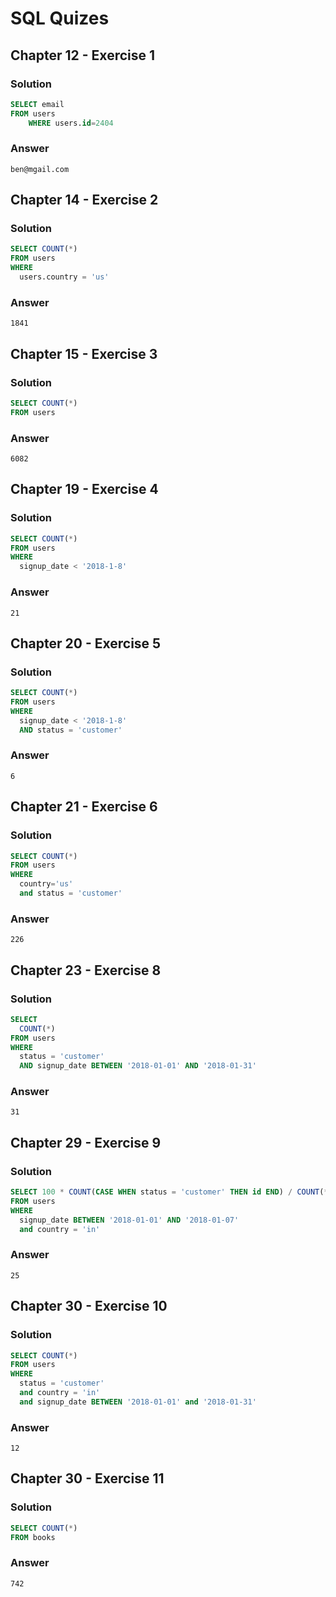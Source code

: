 # SQL Quizes 

## Chapter 12 - Exercise 1
### Solution
```SQL
SELECT email
FROM users
	WHERE users.id=2404
```
### Answer
`ben@mgail.com`

## Chapter 14 - Exercise 2 
### Solution
```SQL
SELECT COUNT(*)
FROM users
WHERE
  users.country = 'us'
```
### Answer
`1841`

## Chapter 15 - Exercise 3 
### Solution
```SQL
SELECT COUNT(*)
FROM users
```
### Answer
`6082`


## Chapter 19 - Exercise 4 
### Solution 
```SQL
SELECT COUNT(*)
FROM users
WHERE
  signup_date < '2018-1-8'
```

### Answer
`21`

## Chapter 20 - Exercise 5 
### Solution
```SQL 
SELECT COUNT(*)
FROM users
WHERE
  signup_date < '2018-1-8'
  AND status = 'customer'
```
### Answer
`6`

## Chapter 21 - Exercise 6 
### Solution
```SQL 
SELECT COUNT(*)
FROM users
WHERE
  country='us'
  and status = 'customer'
```

### Answer
`226`

## Chapter 23 - Exercise 8 
### Solution
```SQL 
SELECT 
  COUNT(*)
FROM users
WHERE
  status = 'customer'
  AND signup_date BETWEEN '2018-01-01' AND '2018-01-31'
```

### Answer
`31`

## Chapter 29 - Exercise 9
### Solution
```SQL
SELECT 100 * COUNT(CASE WHEN status = 'customer' THEN id END) / COUNT(*) as Purchase_Rate
FROM users
WHERE
  signup_date BETWEEN '2018-01-01' AND '2018-01-07'
  and country = 'in'
```

### Answer 
`25`

## Chapter 30 - Exercise 10
### Solution
```SQL
SELECT COUNT(*)
FROM users
WHERE 
  status = 'customer'
  and country = 'in'
  and signup_date BETWEEN '2018-01-01' and '2018-01-31'
```

### Answer
`12`
## Chapter 30 - Exercise 11
### Solution
```SQL
SELECT COUNT(*)
FROM books
```
### Answer
`742`